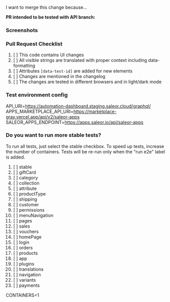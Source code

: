 I want to merge this change because...

<!-- Please mention all relevant issue numbers. -->

**PR intended to be tested with API branch:** <!-- For example: feature/warehouses  -->

### Screenshots

<!-- If your changes affect the UI, providing "before" and "after" screenshots will
greatly reduce the amount of work needed to review your work. -->

### Pull Request Checklist

<!-- Please keep this section. It will make maintainer's life easier. -->

1. [ ] This code contains UI changes
2. [ ] All visible strings are translated with proper context including data-formatting
3. [ ] Attributes `[data-test-id]` are added for new elements
4. [ ] Changes are mentioned in the changelog
5. [ ] The changes are tested in different browsers and in light/dark mode

### Test environment config

<!-- Do not remove this section. It is required to properly setup test deployment instance.
Modify API_URI if you want test instance to use custom backend. CYPRESS_API_URI is optional, use when necessary. -->

API_URI=https://automation-dashboard.staging.saleor.cloud/graphql/
APPS_MARKETPLACE_API_URI=https://marketplace-gray.vercel.app/api/v2/saleor-apps
SALEOR_APPS_ENDPOINT=https://apps.saleor.io/api/saleor-apps

### Do you want to run more stable tests?

To run all tests, just select the stable checkbox. To speed up tests, increase the number of containers. Tests will be re-run only when the "run e2e" label is added.

1. [ ] stable
2. [ ] giftCard
3. [ ] category
4. [ ] collection
5. [ ] attribute
6. [ ] productType
7. [ ] shipping
8. [ ] customer
9. [ ] permissions
10. [ ] menuNavigation
11. [ ] pages
12. [ ] sales
13. [ ] vouchers
14. [ ] homePage
15. [ ] login
16. [ ] orders
17. [ ] products
18. [ ] app
19. [ ] plugins
20. [ ] translations
21. [ ] navigation
22. [ ] variants
23. [ ] payments

CONTAINERS=1
